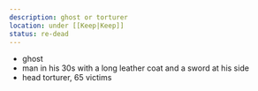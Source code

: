```yaml
---
description: ghost or torturer
location: under [[Keep|Keep]]
status: re-dead
---
```

- ghost
- man in his 30s with a long leather coat and a sword at his side
- head torturer, 65 victims
